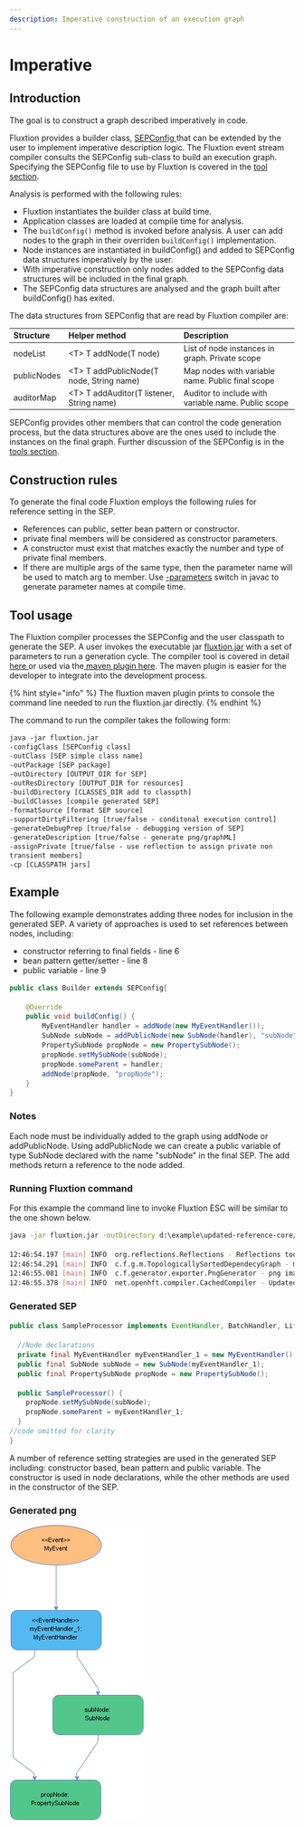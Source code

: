 ```yaml
---
description: Imperative construction of an execution graph
---
```


# Imperative

## Introduction

The goal is to construct a graph described imperatively in code.

Fluxtion provides a builder class, [SEPConfig ](https://github.com/v12technology/fluxtion/blob/master/builder/src/main/java/com/fluxtion/api/node/SEPConfig.java)that can be extended by the user to implement imperative description logic. The Fluxtion event stream compiler consults the SEPConfig sub-class to build an execution graph. Specifying the SEPConfig file to use by Fluxtion is covered in the [tool section](../../tools/fluxtion-tool.md). 

Analysis is performed with the following rules:

* Fluxtion instantiates the builder class at build time.
* Application classes are loaded at compile time for analysis.
* The `buildConfig()` method is invoked before analysis. A user can add nodes to the graph in their overriden `buildConfig()` implementation.
* Node instances are instantiated in buildConfig\(\) and added to SEPConfig data structures imperatively by the user.
* With imperative construction only nodes added to the SEPConfig data structures will be included in the final graph.
* The SEPConfig data structures are analysed and the graph built after  buildConfig\(\) has exited.

The data structures from SEPConfig that are read by Fluxtion compiler are:

| Structure | Helper method | Description |
| :--- | :--- | :--- |
| nodeList |  &lt;T&gt; T addNode\(T node\) | List of node instances in graph. Private scope |
| publicNodes | &lt;T&gt; T addPublicNode\(T node, String name\) | Map nodes with variable name. Public final scope  |
| auditorMap | &lt;T&gt; T addAuditor\(T listener, String name\) | Auditor to include with variable name. Public scope |

SEPConfig provides other members that can control the code generation process, but the data structures above are the ones used to include the instances on the final graph. Further discussion of the SEPConfig is in the [tools section](../../tools/fluxtion-tool.md).

## Construction rules

To generate the final code Fluxtion employs the following rules for reference setting in the SEP.

* References can public, setter bean pattern or constructor.
* private final members will be considered as constructor parameters.
* A constructor must exist that matches exactly the number and type of private final members.
* If there are multiple args of the same type, then the parameter name will be used to match arg to member. Use [-parameters](https://docs.oracle.com/javase/8/docs/technotes/tools/windows/javac.html) switch in javac to generate parameter names at compile time.

## Tool usage

The Fluxtion compiler processes the SEPConfig and the user classpath to generate the SEP.  A user invokes the executable jar [fluxtion.jar](https://github.com/v12technology/fluxtion/blob/master/generator/dist/fluxtion.jar) with a set of parameters to run a generation cycle. The compiler tool is covered in detail [here ](../../tools/fluxtion-tool.md)or used via the[ maven plugin here](../../tools/maven-plugin.md). The maven plugin is easier for the developer to integrate into the development process.

{% hint style="info" %}
The fluxtion maven plugin prints to console the command line needed to run the fluxtion.jar directly. 
{% endhint %}

The command to run the compiler takes the following form:

```text
java -jar fluxtion.jar 
-configClass [SEPConfig class]
-outClass [SEP simple class name] 
-outPackage [SEP package] 
-outDirectory [OUTPUT_DIR for SEP]
-outResDirectory [OUTPUT_DIR for resources]
-buildDirectory [CLASSES_DIR add to classpth]
-buildClasses [compile generated SEP] 
-formatSource [format SEP source] 
-supportDirtyFiltering [true/false - conditonal execution control] 
-generateDebugPrep [true/false - debugging version of SEP]  
-generateDescription [true/false - generate png/graphML]  
-assignPrivate [true/false - use reflection to assign private non transient members]  
-cp [CLASSPATH jars]
```

## Example

The following example demonstrates adding three nodes for inclusion in the generated SEP. A variety of approaches is used to set references between nodes, including:

* constructor referring to final fields - line 6
* bean pattern getter/setter - line 8
* public variable - line 9

```java
public class Builder extends SEPConfig{

    @Override
    public void buildConfig() {
        MyEventHandler handler = addNode(new MyEventHandler());
        SubNode subNode = addPublicNode(new SubNode(handler), "subNode");
        PropertySubNode propNode = new PropertySubNode();
        propNode.setMySubNode(subNode);
        propNode.someParent = handler;
        addNode(propNode, "propNode");
    }
}
```

### **Notes**

Each node must be individually added to the graph using addNode or addPublicNode. Using addPublicNode we can create a public variable of type SubNode declared with the name "subNode" in the final SEP. The add methods return a reference to the node added.

### Running Fluxtion command 

For this example the command line to invoke Fluxtion ESC will be similar to the one shown below. 

```bash
java -jar fluxtion.jar -outDirectory d:\example\updated-reference-core/src/main/java -buildDirectory d:\example\updated-reference-core/target/classes -outResDirectory d:\example\updated-reference-core/src/main/resources -outPackage com.fluxtion.example.core.building.injection.generated -configClass com.fluxtion.example.core.building.injection.Builder -outClass SampleProcessor -buildClasses true -formatSource true -supportDirtyFiltering true -generateDebugPrep false -generateDescription true -assignPrivate false -cp d:\example\updated-reference-core\target\classes;C:\Users\dhv\.m2\repository\com\fluxtion\fluxtion-api\1.5.4-SNAPSHOT\fluxtion-api-1.5.4-SNAPSHOT.jar;C:\Users\dhv\.m2\repository\it\unimi\dsi\fastutil\7.0.7\fastutil-7.0.7.jar;C:\Users\dhv\.m2\repository\net\vidageek\mirror\1.6.1\mirror-1.6.1.jar;C:\Users\dhv\.m2\repository\com\fluxtion\fluxtion-builder\1.5.4-SNAPSHOT\fluxtion-builder-1.5.4-SNAPSHOT.jar

12:46:54.197 [main] INFO  org.reflections.Reflections - Reflections took 281 ms to scan 6 urls, producing 605 keys and 2965 values
12:46:54.291 [main] INFO  c.f.g.m.TopologicallySortedDependecyGraph - missing default construtor - attempting construction bypass
12:46:55.081 [main] INFO  c.f.generator.exporter.PngGenerator - png image generated:d:\example\updated-reference-core\src\main\resources\com\fluxtion\example\core\building\injection\generated\SampleProcessor.png
12:46:55.378 [main] INFO  net.openhft.compiler.CachedCompiler - Updated com.fluxtion.example.core.building.injection.generated.SampleProcessor in d:\example\updated-reference-core\target\classes
```

### Generated SEP

```java
public class SampleProcessor implements EventHandler, BatchHandler, Lifecycle {

  //Node declarations
  private final MyEventHandler myEventHandler_1 = new MyEventHandler();
  public final SubNode subNode = new SubNode(myEventHandler_1);
  public final PropertySubNode propNode = new PropertySubNode();

  public SampleProcessor() {
    propNode.setMySubNode(subNode);
    propNode.someParent = myEventHandler_1;
  }
//code omitted for clarity
}
```

A number of reference setting strategies are used in the generated SEP including: constructor based, bean pattern and public variable. The constructor is used in node declarations, while the other methods are used in the constructor of the SEP.

### Generated png

![](../../.gitbook/assets/sampleprocessor%20%2811%29.png)



